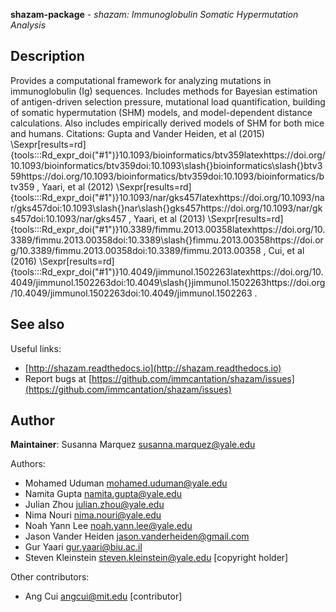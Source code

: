 **shazam-package** - *shazam: Immunoglobulin Somatic Hypermutation Analysis*

Description
--------------------

Provides a computational framework for analyzing mutations in immunoglobulin (Ig) sequences. Includes methods for Bayesian estimation of antigen-driven selection pressure, mutational load quantification, building of somatic hypermutation (SHM) models, and model-dependent distance calculations. Also includes empirically derived models of SHM for both mice and humans. Citations: Gupta and Vander Heiden, et al (2015) \Sexpr[results=rd]{tools:::Rd_expr_doi("#1")}10.1093/bioinformatics/btv359latexhttps://doi.org/10.1093/bioinformatics/btv359doi:10.1093\slash{}bioinformatics\slash{}btv359https://doi.org/10.1093/bioinformatics/btv359doi:10.1093/bioinformatics/btv359
, Yaari, et al (2012) \Sexpr[results=rd]{tools:::Rd_expr_doi("#1")}10.1093/nar/gks457latexhttps://doi.org/10.1093/nar/gks457doi:10.1093\slash{}nar\slash{}gks457https://doi.org/10.1093/nar/gks457doi:10.1093/nar/gks457
, Yaari, et al (2013) \Sexpr[results=rd]{tools:::Rd_expr_doi("#1")}10.3389/fimmu.2013.00358latexhttps://doi.org/10.3389/fimmu.2013.00358doi:10.3389\slash{}fimmu.2013.00358https://doi.org/10.3389/fimmu.2013.00358doi:10.3389/fimmu.2013.00358
, Cui, et al (2016) \Sexpr[results=rd]{tools:::Rd_expr_doi("#1")}10.4049/jimmunol.1502263latexhttps://doi.org/10.4049/jimmunol.1502263doi:10.4049\slash{}jimmunol.1502263https://doi.org/10.4049/jimmunol.1502263doi:10.4049/jimmunol.1502263
.








See also
-------------------

Useful links:

+  [http://shazam.readthedocs.io](http://shazam.readthedocs.io)
+  Report bugs at [https://github.com/immcantation/shazam/issues](https://github.com/immcantation/shazam/issues)





Author
-------------------

**Maintainer**: Susanna Marquez [susanna.marquez@yale.edu](susanna.marquez@yale.edu)

Authors:

+  Mohamed Uduman [mohamed.uduman@yale.edu](mohamed.uduman@yale.edu)
+  Namita Gupta [namita.gupta@yale.edu](namita.gupta@yale.edu)
+  Julian Zhou [julian.zhou@yale.edu](julian.zhou@yale.edu)
+  Nima Nouri [nima.nouri@yale.edu](nima.nouri@yale.edu)
+  Noah Yann Lee [noah.yann.lee@yale.edu](noah.yann.lee@yale.edu)
+  Jason Vander Heiden [jason.vanderheiden@gmail.com](jason.vanderheiden@gmail.com)
+  Gur Yaari [gur.yaari@biu.ac.il](gur.yaari@biu.ac.il)
+  Steven Kleinstein [steven.kleinstein@yale.edu](steven.kleinstein@yale.edu) [copyright holder]


Other contributors:

+  Ang Cui [angcui@mit.edu](angcui@mit.edu) [contributor]






